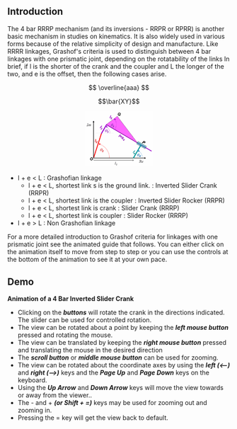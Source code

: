 ## Introduction
The 4 bar RRRP mechanism (and its inversions - RRPR or RPRR) is another basic mechanism in studies on kinematics. It is also widely used in various forms because of the relative simplicity of design and manufacture. Like RRRR linkages, Grashof's criteria is used to distinguish between 4 bar linkages with one prismatic joint, depending on the rotatability of the links In brief, if l is the shorter of the crank and the coupler and L the longer of the two, and e is the offset, then the following cases arise.


$$ \overline{aaa} $$



$$\bar{XY}$$

<div align="center">
<img src="images/RRPR_schematic.png" width="30%">
</div>

- l + e < L : Grashofian linkage
  - l + e < L, shortest link s is the ground link. : Inverted Slider Crank (RRPR)
  - l + e < L, shortest link is the coupler : Inverted Slider Rocker (RRPR)
  - l + e < L, shortest link is crank : Slider Crank (RRRP)
  - l + e < L, shortest link is coupler : Slider Rocker (RRRP)
- l + e > L : Non Grashofian linkage

For a more detailed introduction to Grashof criteria for linkages with one prismatic joint see the animated guide that follows. You can either click on the animation itself to move from step to step or you can use the controls at the bottom of the animation to see it at your own pace.

 <p>
    <object width="900" height="700" data="./content/Grashof_RRRP/index.html"></object>
                            </p> 

## Demo

<p style="text-align: center;">
  <object width="900" height="700" data="./content/demo/demo/demo_RRPR.html"></object>
                                                        </p>

**Animation of a 4 Bar Inverted Slider Crank**

- Clicking on the ***buttons*** will rotate the crank in the directions indicated. The slider can be used for controlled rotation.
- The view can be rotated about a point by keeping the ***left mouse button*** pressed and rotating the mouse.
- The view can be translated by keeping the ***right mouse button*** pressed and translating the mouse in the desired direction
- The ***scroll button*** or ***middle mouse button*** can be used for zooming.
- The view can be rotated about the coordinate axes by using the ***left (<--)*** and ***right (-->)*** keys and the ***Page Up*** and ***Page Down*** keys on the keyboard.
- Using the ***Up Arrow*** and ***Down Arrow*** keys will move the view towards or away from the viewer..
- The - and + ***(or Shift + =)*** keys may be used for zooming out and zooming in.
- Pressing the = key will get the view back to default.

<script id="MathJax-script" async src="https://cdn.jsdelivr.net/npm/mathjax@3/es5/tex-mml-chtml.js"></script>